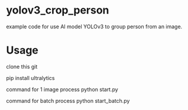 # yolov3_crop_person

example code for use AI model YOLOv3 to group person from an image.

# Usage

clone this git

pip install ultralytics

command for 1 image process
python start.py

command for batch process
python start_batch.py